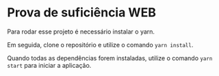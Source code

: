 # Prova de suficiência WEB

Para rodar esse projeto é necessário instalar o yarn.

Em seguida, clone o repositório e utilize o comando `yarn install`.

Quando todas as dependências forem instaladas, utilize o comando `yarn start` para iniciar a aplicação.
